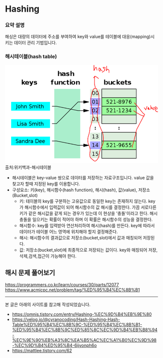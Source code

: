# Hashing
### 요약 설명 
해싱은 대량의 데이터에 주소를 부여하여 key와 value를 테이블에 대응(mapping)시키는 데이터 관리 기법입니다.

### 해시테이블(hash table)
![img load fail](./imgs/hashStructure.PNG)
출처:위키백과-해시테이블

* 해시테이블은 key-value 쌍으로 데이터를 저장하는 자료구조입니다. value 값을 찾고자 할때 지정된 key를 이용합니다.
* 구성요소: 키(key), 해시함수(hash function), 해시(hash), 값(value), 저장소(Bucket,slot)
    * 키: 테이블의 key를 구분하는 고유값으로 동일한 key는 존재하지 않는다. key가 해시함수에서 입력값이 되어 해시함수의 값 해시를 결정한다. 가끔 서로다른 키가 같은 해시값을 같게 되는 경우가 있는데 이 현상을 '충돌'이라고 한다. 해시 충돌을 일으키는 확률이 적어야 하며 이 확률은 해시함수의 성능을 결정한다.
    * 해시함수: key를 입력받아 연산처리하여 해시(hash)를 만든다. key에 따라서 데이터가 테이블 어느 영역에 위치해야 할지 결정해준다.
    * 해시: 해시함수의 결과값으로 저장소(bucket,slot)에서 값과 매칭되어 저장된다. 
    * 값: 저장소(bucket,slot)에 최종적으로 저장되는 값이다. key와 매칭되어 저장,삭제,검색,접근이 가능해야 한다.

## 해시 문제 풀어보기
https://programmers.co.kr/learn/courses/30/parts/12077
https://www.acmicpc.net/problem/tag/%ED%95%B4%EC%8B%B1

---
본 글은 아래의 사이트를 참고해 작성되었습니다.
- https://omnis.tistory.com/entry/Hashing-%EC%9D%B4%EB%9E%80
- https://velog.io/@cyranocoding/Hash-Hashing-Hash-Table%ED%95%B4%EC%8B%9C-%ED%95%B4%EC%8B%B1-%ED%95%B4%EC%8B%9C%ED%85%8C%EC%9D%B4%EB%B8%94-%EC%9E%90%EB%A3%8C%EA%B5%AC%EC%A1%B0%EC%9D%98-%EC%9D%B4%ED%95%B4-6ijyonph6o
- https://mattlee.tistory.com/62